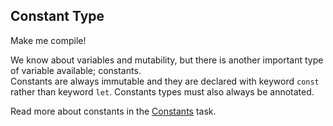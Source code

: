 ## Constant Type

Make me compile!

<div class="hint">
  We know about variables and mutability, but there is another important type of
variable available; constants.
</div>

<div class="hint">
Constants are always immutable and they are declared with keyword <code>const</code> rather
than keyword <code>let</code>.
Constants types must also always be annotated.
</div>

<div class="hint">

Read more about constants in the [Constants](course://Common+Programming+Concepts/Variables/Constants) task.
</div>
